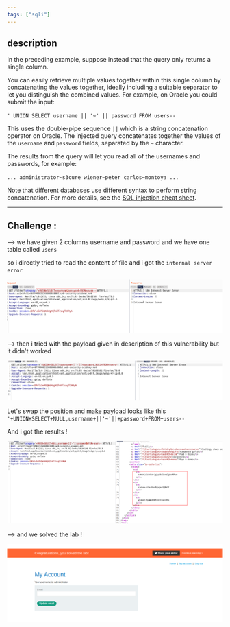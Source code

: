```yaml
---
tags: ["sqli"]
---
```


## description

In the preceding example, suppose instead that the query only returns a single column.

You can easily retrieve multiple values together within this single column by concatenating the values together, ideally including a suitable separator to let you distinguish the combined values. For example, on Oracle you could submit the input:

`' UNION SELECT username || '~' || password FROM users--`

This uses the double-pipe sequence `||` which is a string concatenation operator on Oracle. The injected query concatenates together the values of the `username` and `password` fields, separated by the `~` character.

The results from the query will let you read all of the usernames and passwords, for example:

`... administrator~s3cure wiener~peter carlos~montoya ...`

Note that different databases use different syntax to perform string concatenation. For more details, see the [SQL injection cheat sheet](https://portswigger.net/web-security/sql-injection/cheat-sheet).

---

## Challenge :

--> we have given 2 columns username and password and we have one table called `users`

so i directly tried to read the content of file and i got the `internal server error`

![](Attachments/Pastedimage20210926070315.png)

--> then i tried with the payload given in description of this vulnerability but it didn't worked

![](Attachments/Pastedimage20210926070507.png)

Let's swap the position and make payload looks like this
`'+UNION+SELECT+NULL,username+||'~'||+password+FROM+users--`

And i got the results !

![](Attachments/Pastedimage20210926070636.png)

--> and we solved the lab !

![](Attachments/Pastedimage20210926070905.png)
